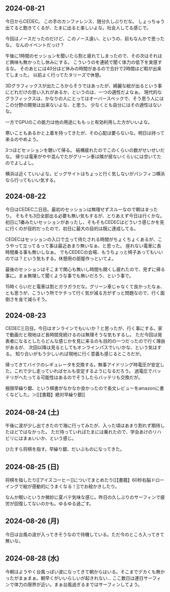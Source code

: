 ## 2024-08-21



今日からCEDEC。
この手のカンファレンス、随分久しぶりだな。
しょっちゅう出てると飽きてくるが、たまに出ると楽しいよな。社会人してる感じで。

今回はノースだったのだけど、このノース遠い、というの、前もなんかで思ったな。
なんのイベントだっけ？

午後に1時間のセッションを聞いたら割と疲れてしまったので、その次はそれほど興味も無かったし休みにする。
こういうのを連続で聞く体力の低下を実感するな。
そのあとには40分ほど休みの時間があるので合計で2時間ほど暇が出来てしまった。
以前よく行ってたタリーズで休憩。

3Dグラフィックスが出たころからそうではあったが、綺麗な絵が出るという事にどれだけの思い入れがあるか、というのは、一つの適性だよなぁ。
現代的なグラフィックスは、かなりの人にとってはオーバースペックで、そう思う人にはこの分野の開発は出来ないよな、と思う。
少なくとも自分にはその適性はないな。

一方でGPUのこの能力は他の用途にももっと有効利用した方がいいよな。

寒いこともあるかと上着を持ってきたが、その心配は要らないな。明日は持って来るのやめよう。

3つほどセッションを聴いて帰る。
結構疲れたのでこのくらいの数がせいぜいだな。
帰りは電車がやや混んでたがグリーン車は隣が居ないくらいには空いてたのでよしよし。

横浜は近くていいよな。ビッグサイトはちょっと行く気しないがパシフィコ横浜なら行ってもいい気する。

## 2024-08-22

今日はCEDEC二日目。最初のセッションは無理せずスルーなので朝はまったり。
そもそも3日全部出る必要も無い気もするが、とりあえず今日は行くかな。
初日に1番みたいセッションがあったし、そもそもCEDECはどういう感じかを見に行くのが目的だったので、初日に最大の目的は既に達成してる。

CEDECはセッションの入口で立って待たされる時間がちょくちょくあるが、こうやって立ってるって事は最近あまり無いなぁ、と思った。
座れない電車に長時間乗る事も無いしなぁ。
でもCEDECの会場、もうちょっと椅子あってもいいのでは？という気もする。休憩用の部屋作っといてよ。

最後のセッションはそこまで関心も無いし時間も開くし疲れたので、見ずに帰る事に。まぁ無理して聞くような事でも無いだろう、という事で。

15時くらいだと電車は割とガラガラだな。グリーン車じゃなくて良かったなぁ、とも思うが、こういう所でケチって行く気が減る方がずっと問題なので、行く面倒さを金で減らそう。

## 2024-08-23

CEDEC三日目。今日はオンラインでもいいか？と思ったが、行く事にする。家で動画だと現地ほど長時間見続けるのは無理そうな気もするし。
ただ今回は発表者になるとしたらどんな感じかを見に来るのも目的の一つだったので行く理由があるが、
次回以降は見るとしてもオンラインパスでいいかな、という気はする。
知り合いがもう少しいれば現地に行く意義も感じるところだが。

帰ってきてバイクのレギュレータを交換する。無事アイドリング時電圧が安定した。これで少し走っていればセルも安定するようになるだろう。
過電圧でバッテリがへたってる可能性はあるのでそうしたらバッテリも交換だが。

極限早繰り銀、という棋書がなかなか良かったので長文レビューをamazonに書くなどした。＞[[【書籍】絶対早繰り銀]]

## 2024-08-24 (土)

午後に波が少し出てきたので海に行ってみたが、入った頃はあまり割れず期待したほどではなかった。
ただ待っていればたまには乗れたので、学会あけのリハビリにはまぁいいか、という感じ。

ひたすら将棋を指す。早繰り銀、だいぶものになってきた。

## 2024-08-25 (日)

将棋を指したり[[アイスコーヒー]]についてまとめたり[[【書籍】60秒右脳ドローイングで絵が感動的にうまくなる！]]でお絵かきしたり。

なんか眠いというか微妙に夏バテ気味な感じ。昨日の久しぶりのサーフィンで疲労が回復してないのかも。ゆるゆる過ごす。

## 2024-08-26 (月)

今日は台風の波が入ってきそうなので待機している。ただ今のところ入ってきて無いな。

## 2024-08-28 (水)

今朝はようやく台風っぽい波になってきて朝からはいる。そこまでデカくも無かったがまぁまぁ。朝早くがいいらしいが起きれない…
ここ数日は連日サーフィンで体力の限界が近い。まぁ台風過ぎるまではサーフィンしてよう。